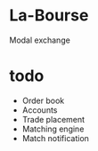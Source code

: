 # La-Bourse
Modal exchange


# todo
- Order book
- Accounts
- Trade placement
- Matching engine
- Match notification
